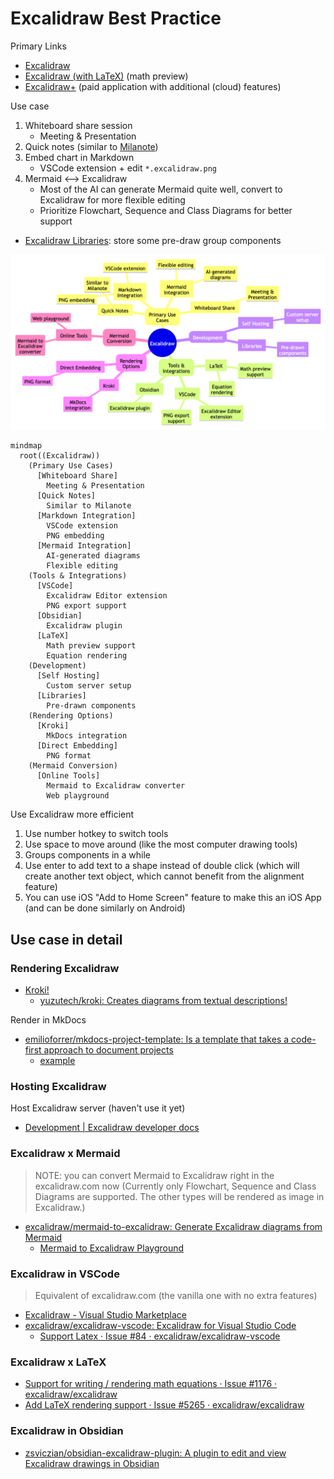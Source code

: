 # Excalidraw Best Practice

Primary Links

- [Excalidraw](https://excalidraw.com/)
- [Excalidraw (with LaTeX)](https://math.preview.excalidraw.com/) (math preview)
- [Excalidraw+](https://plus.excalidraw.com/plus) (paid application with additional (cloud) features)

Use case

1. Whiteboard share session
   - Meeting & Presentation
2. Quick notes (similar to [Milanote](https://www.milanote.com/refer/rcFGaMLt9ts7hljGQX))
3. Embed chart in Markdown
   - VSCode extension + edit `*.excalidraw.png`
4. Mermaid <--> Excalidraw
   - Most of the AI can generate Mermaid quite well, convert to Excalidraw for more flexible editing
   - Prioritize Flowchart, Sequence and Class Diagrams for better support

- [Excalidraw Libraries](https://libraries.excalidraw.com/?theme=light&sort=default): store some pre-draw group components

![example](excalidraws/mindmap_example.excalidraw.png)

```mermaid
mindmap
  root((Excalidraw))
    (Primary Use Cases)
      [Whiteboard Share]
        Meeting & Presentation
      [Quick Notes]
        Similar to Milanote
      [Markdown Integration]
        VSCode extension
        PNG embedding
      [Mermaid Integration]
        AI-generated diagrams
        Flexible editing
    (Tools & Integrations)
      [VSCode]
        Excalidraw Editor extension
        PNG export support
      [Obsidian]
        Excalidraw plugin
      [LaTeX]
        Math preview support
        Equation rendering
    (Development)
      [Self Hosting]
        Custom server setup
      [Libraries]
        Pre-drawn components
    (Rendering Options)
      [Kroki]
        MkDocs integration
      [Direct Embedding]
        PNG format
    (Mermaid Conversion)
      [Online Tools]
        Mermaid to Excalidraw converter
        Web playground
```

Use Excalidraw more efficient

1. Use number hotkey to switch tools
2. Use space to move around (like the most computer drawing tools)
3. Groups components in a while
4. Use enter to add text to a shape instead of double click (which will create another text object, which cannot benefit from the alignment feature)
5. You can use iOS "Add to Home Screen" feature to make this an iOS App (and can be done similarly on Android)

## Use case in detail

### Rendering Excalidraw

- [Kroki!](https://kroki.io/)
  - [yuzutech/kroki: Creates diagrams from textual descriptions!](https://github.com/yuzutech/kroki)

Render in MkDocs

- [emilioforrer/mkdocs-project-template: Is a template that takes a code-first approach to document projects](https://github.com/emilioforrer/mkdocs-project-template)
  - [example](https://github.com/emilioforrer/mkdocs-project-template/blob/e7a78156c0605e82847690b9b89bc8eb96cad142/source/examples/kroki/index.md?plain=1#L303-L307)

### Hosting Excalidraw

Host Excalidraw server (haven't use it yet)

- [Development | Excalidraw developer docs](https://docs.excalidraw.com/docs/introduction/development)

### Excalidraw x Mermaid

> NOTE: you can convert Mermaid to Excalidraw right in the excalidraw.com now (Currently only Flowchart, Sequence and Class Diagrams are supported. The other types will be rendered as image in Excalidraw.)

- [excalidraw/mermaid-to-excalidraw: Generate Excalidraw diagrams from Mermaid](https://github.com/excalidraw/mermaid-to-excalidraw)
  - [Mermaid to Excalidraw Playground](https://mermaid-to-excalidraw.vercel.app/)

### Excalidraw in VSCode

> Equivalent of excalidraw.com (the vanilla one with no extra features)

- [Excalidraw - Visual Studio Marketplace](https://marketplace.visualstudio.com/items?itemName=pomdtr.excalidraw-editor)
- [excalidraw/excalidraw-vscode: Excalidraw for Visual Studio Code](https://github.com/excalidraw/excalidraw-vscode)
  - [Support Latex · Issue #84 · excalidraw/excalidraw-vscode](https://github.com/excalidraw/excalidraw-vscode/issues/84)

### Excalidraw x LaTeX

- [Support for writing / rendering math equations · Issue #1176 · excalidraw/excalidraw](https://github.com/excalidraw/excalidraw/issues/1176)
- [Add LaTeX rendering support · Issue #5265 · excalidraw/excalidraw](https://github.com/excalidraw/excalidraw/issues/5265#issuecomment-1438107769)

### Excalidraw in Obsidian

- [zsviczian/obsidian-excalidraw-plugin: A plugin to edit and view Excalidraw drawings in Obsidian](https://github.com/zsviczian/obsidian-excalidraw-plugin)
